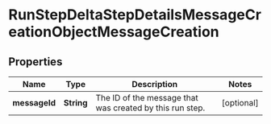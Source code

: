 # RunStepDeltaStepDetailsMessageCreationObjectMessageCreation

## Properties
Name | Type | Description | Notes
------------ | ------------- | ------------- | -------------
**messageId** | **String** | The ID of the message that was created by this run step. |  [optional]
